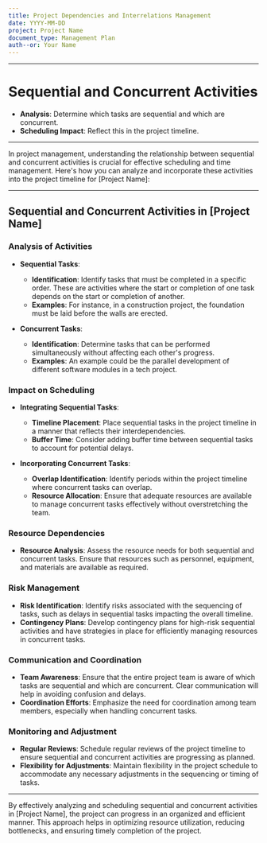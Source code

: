 ```yaml
---
title: Project Dependencies and Interrelations Management
date: YYYY-MM-DD
project: Project Name
document_type: Management Plan
auth--or: Your Name
---
```

---
# Sequential and Concurrent Activities

- **Analysis**: Determine which tasks are sequential and which are concurrent.
- **Scheduling Impact**: Reflect this in the project timeline.

---
In project management, understanding the relationship between sequential and concurrent activities is crucial for effective scheduling and time management. Here's how you can analyze and incorporate these activities into the project timeline for [Project Name]:

---

## Sequential and Concurrent Activities in [Project Name]

### Analysis of Activities
- **Sequential Tasks**:
  - **Identification**: Identify tasks that must be completed in a specific order. These are activities where the start or completion of one task depends on the start or completion of another.
  - **Examples**: For instance, in a construction project, the foundation must be laid before the walls are erected.

- **Concurrent Tasks**:
  - **Identification**: Determine tasks that can be performed simultaneously without affecting each other's progress.
  - **Examples**: An example could be the parallel development of different software modules in a tech project.

### Impact on Scheduling
- **Integrating Sequential Tasks**:
  - **Timeline Placement**: Place sequential tasks in the project timeline in a manner that reflects their interdependencies.
  - **Buffer Time**: Consider adding buffer time between sequential tasks to account for potential delays.

- **Incorporating Concurrent Tasks**:
  - **Overlap Identification**: Identify periods within the project timeline where concurrent tasks can overlap.
  - **Resource Allocation**: Ensure that adequate resources are available to manage concurrent tasks effectively without overstretching the team.

### Resource Dependencies
- **Resource Analysis**: Assess the resource needs for both sequential and concurrent tasks. Ensure that resources such as personnel, equipment, and materials are available as required.

### Risk Management
- **Risk Identification**: Identify risks associated with the sequencing of tasks, such as delays in sequential tasks impacting the overall timeline.
- **Contingency Plans**: Develop contingency plans for high-risk sequential activities and have strategies in place for efficiently managing resources in concurrent tasks.

### Communication and Coordination
- **Team Awareness**: Ensure that the entire project team is aware of which tasks are sequential and which are concurrent. Clear communication will help in avoiding confusion and delays.
- **Coordination Efforts**: Emphasize the need for coordination among team members, especially when handling concurrent tasks.

### Monitoring and Adjustment
- **Regular Reviews**: Schedule regular reviews of the project timeline to ensure sequential and concurrent activities are progressing as planned.
- **Flexibility for Adjustments**: Maintain flexibility in the project schedule to accommodate any necessary adjustments in the sequencing or timing of tasks.

---

By effectively analyzing and scheduling sequential and concurrent activities in [Project Name], the project can progress in an organized and efficient manner. This approach helps in optimizing resource utilization, reducing bottlenecks, and ensuring timely completion of the project.